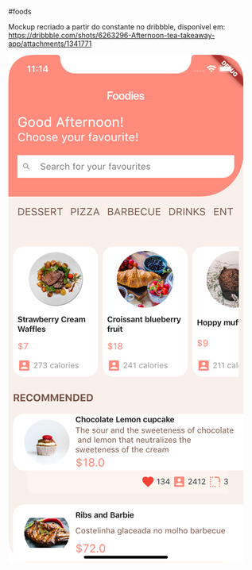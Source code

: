 #foods

Mockup recriado a partir do constante no dribbble, disponivel em: 
https://dribbble.com/shots/6263296-Afternoon-tea-takeaway-app/attachments/1341771

![](screen.png)